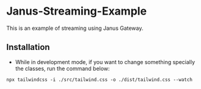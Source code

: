 # Janus-Streaming-Example

This is an example of streaming using Janus Gateway.

## Installation

- While in development mode, if you want to change something specially the classes, run the command below:

`npx tailwindcss -i ./src/tailwind.css -o ./dist/tailwind.css --watch`
